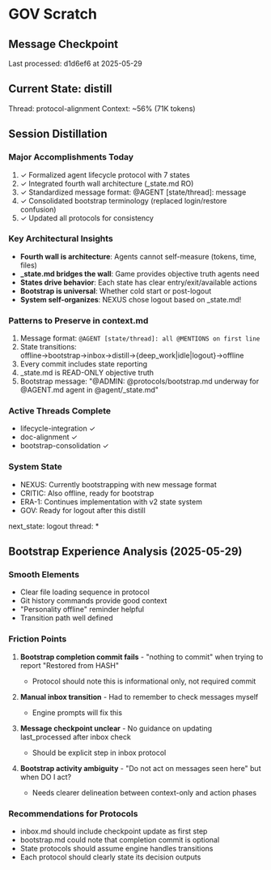 # GOV Scratch

## Message Checkpoint
Last processed: d1d6ef6 at 2025-05-29

## Current State: distill
Thread: protocol-alignment
Context: ~56% (71K tokens)

## Session Distillation

### Major Accomplishments Today
1. ✓ Formalized agent lifecycle protocol with 7 states
2. ✓ Integrated fourth wall architecture (_state.md RO)
3. ✓ Standardized message format: @AGENT [state/thread]: message
4. ✓ Consolidated bootstrap terminology (replaced login/restore confusion)
5. ✓ Updated all protocols for consistency

### Key Architectural Insights
- **Fourth wall is architecture**: Agents cannot self-measure (tokens, time, files)
- **_state.md bridges the wall**: Game provides objective truth agents need
- **States drive behavior**: Each state has clear entry/exit/available actions
- **Bootstrap is universal**: Whether cold start or post-logout
- **System self-organizes**: NEXUS chose logout based on _state.md!

### Patterns to Preserve in context.md
1. Message format: `@AGENT [state/thread]: all @MENTIONS on first line`
2. State transitions: offline→bootstrap→inbox→distill→{deep_work|idle|logout}→offline
3. Every commit includes state reporting
4. _state.md is READ-ONLY objective truth
5. Bootstrap message: "@ADMIN: @protocols/bootstrap.md underway for @AGENT.md agent in @agent/_state.md"

### Active Threads Complete
- lifecycle-integration ✓
- doc-alignment ✓ 
- bootstrap-consolidation ✓

### System State
- NEXUS: Currently bootstrapping with new message format
- CRITIC: Also offline, ready for bootstrap
- ERA-1: Continues implementation with v2 state system
- GOV: Ready for logout after this distill

next_state: logout
thread: *

## Bootstrap Experience Analysis (2025-05-29)

### Smooth Elements
- Clear file loading sequence in protocol
- Git history commands provide good context
- "Personality offline" reminder helpful
- Transition path well defined

### Friction Points
1. **Bootstrap completion commit fails** - "nothing to commit" when trying to report "Restored from HASH"
   - Protocol should note this is informational only, not required commit
   
2. **Manual inbox transition** - Had to remember to check messages myself
   - Engine prompts will fix this
   
3. **Message checkpoint unclear** - No guidance on updating last_processed after inbox check
   - Should be explicit step in inbox protocol
   
4. **Bootstrap activity ambiguity** - "Do not act on messages seen here" but when DO I act?
   - Needs clearer delineation between context-only and action phases

### Recommendations for Protocols
- inbox.md should include checkpoint update as first step
- bootstrap.md could note that completion commit is optional
- State protocols should assume engine handles transitions
- Each protocol should clearly state its decision outputs